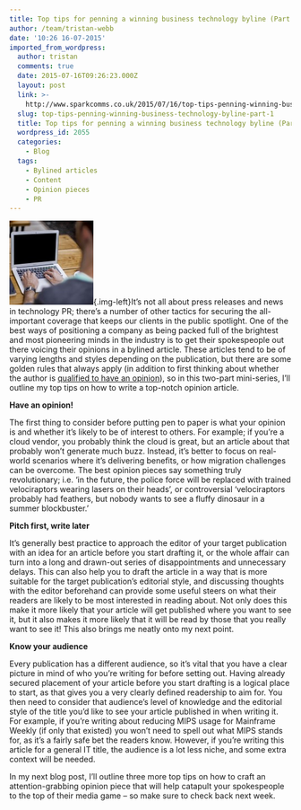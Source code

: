 ```yaml
---
title: Top tips for penning a winning business technology byline (Part 1)
author: /team/tristan-webb
date: '10:26 16-07-2015'
imported_from_wordpress:
  author: tristan
  comments: true
  date: 2015-07-16T09:26:23.000Z
  layout: post
  link: >-
    http://www.sparkcomms.co.uk/2015/07/16/top-tips-penning-winning-business-technology-byline-part-1/
  slug: top-tips-penning-winning-business-technology-byline-part-1
  title: Top tips for penning a winning business technology byline (Part 1)
  wordpress_id: 2055
  categories:
    - Blog
  tags:
    - Bylined articles
    - Content
    - Opinion pieces
    - PR
---
```


![Opinion piece](Opinion-piece-150x150.jpg){.img-left}It’s not all about press releases and news in technology PR; there’s a number of other tactics for securing the all-important coverage that keeps our clients in the public spotlight. One of the best ways of positioning a company as being packed full of the brightest and most pioneering minds in the industry is to get their spokespeople out there voicing their opinions in a bylined article. These articles tend to be of varying lengths and styles depending on the publication, but there are some golden rules that always apply (in addition to first thinking about whether the author is [qualified to have an opinion](http://www.sparkcomms.co.uk/2015/02/05/test-whether-qualified-comment-technology-trend/)), so in this two-part mini-series, I’ll outline my top tips on how to write a top-notch opinion article.

**Have an opinion!**

The first thing to consider before putting pen to paper is what your opinion is and whether it’s likely to be of interest to others. For example; if you’re a cloud vendor, you probably think the cloud is great, but an article about that probably won’t generate much buzz. Instead, it’s better to focus on real-world scenarios where it’s delivering benefits, or how migration challenges can be overcome. The best opinion pieces say something truly revolutionary; i.e. ‘in the future, the police force will be replaced with trained velociraptors wearing lasers on their heads’, or controversial ‘velociraptors probably had feathers, but nobody wants to see a fluffy dinosaur in a summer blockbuster.’

**Pitch first, write later**

It’s generally best practice to approach the editor of your target publication with an idea for an article before you start drafting it, or the whole affair can turn into a long and drawn-out series of disappointments and unnecessary delays. This can also help you to draft the article in a way that is more suitable for the target publication’s editorial style, and discussing thoughts with the editor beforehand can provide some useful steers on what their readers are likely to be most interested in reading about. Not only does this make it more likely that your article will get published where you want to see it, but it also makes it more likely that it will be read by those that you really want to see it! This also brings me neatly onto my next point.

**Know your audience**

Every publication has a different audience, so it’s vital that you have a clear picture in mind of who you’re writing for before setting out. Having already secured placement of your article before you start drafting is a logical place to start, as that gives you a very clearly defined readership to aim for. You then need to consider that audience’s level of knowledge and the editorial style of the title you’d like to see your article published in when writing it. For example, if you’re writing about reducing MIPS usage for Mainframe Weekly (if only that existed) you won’t need to spell out what MIPS stands for, as it’s a fairly safe bet the readers know. However, if you’re writing this article for a general IT title, the audience is a lot less niche, and some extra context will be needed.

In my next blog post, I’ll outline three more top tips on how to craft an attention-grabbing opinion piece that will help catapult your spokespeople to the top of their media game – so make sure to check back next week.
